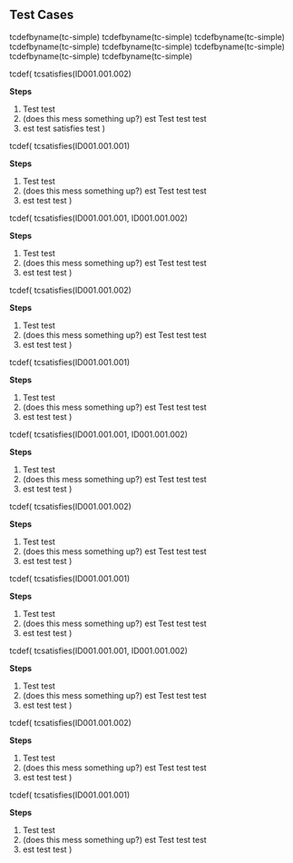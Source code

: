 ## Test Cases ##

tcdefbyname(tc-simple)
tcdefbyname(tc-simple)
tcdefbyname(tc-simple)
tcdefbyname(tc-simple)
tcdefbyname(tc-simple)
tcdefbyname(tc-simple)
tcdefbyname(tc-simple)
tcdefbyname(tc-simple)

tcdef(
tcsatisfies(ID001.001.002)

**Steps**
1. Test test
1. (does this mess something up?) est Test test test
1. est test satisfies test
)

tcdef(
tcsatisfies(ID001.001.001)

**Steps**
1. Test test
1. (does this mess something up?) est Test test test
1. est test test
)

tcdef(
tcsatisfies(ID001.001.001, ID001.001.002)

**Steps**
1. Test test
1. (does this mess something up?) est Test test test
1. est test test
)

tcdef(
tcsatisfies(ID001.001.002)

**Steps**
1. Test test
1. (does this mess something up?) est Test test test
1. est test test
)

tcdef(
tcsatisfies(ID001.001.001)

**Steps**
1. Test test
1. (does this mess something up?) est Test test test
1. est test test
)

tcdef(
tcsatisfies(ID001.001.001, ID001.001.002)

**Steps**
1. Test test
1. (does this mess something up?) est Test test test
1. est test test
)

tcdef(
tcsatisfies(ID001.001.002)

**Steps**
1. Test test
1. (does this mess something up?) est Test test test
1. est test test
)

tcdef(
tcsatisfies(ID001.001.001)

**Steps**
1. Test test
1. (does this mess something up?) est Test test test
1. est test test
)

tcdef(
tcsatisfies(ID001.001.001, ID001.001.002)

**Steps**
1. Test test
1. (does this mess something up?) est Test test test
1. est test test
)

tcdef(
tcsatisfies(ID001.001.002)

**Steps**
1. Test test
1. (does this mess something up?) est Test test test
1. est test test
)

tcdef(
tcsatisfies(ID001.001.001)

**Steps**
1. Test test
1. (does this mess something up?) est Test test test
1. est test test
)
